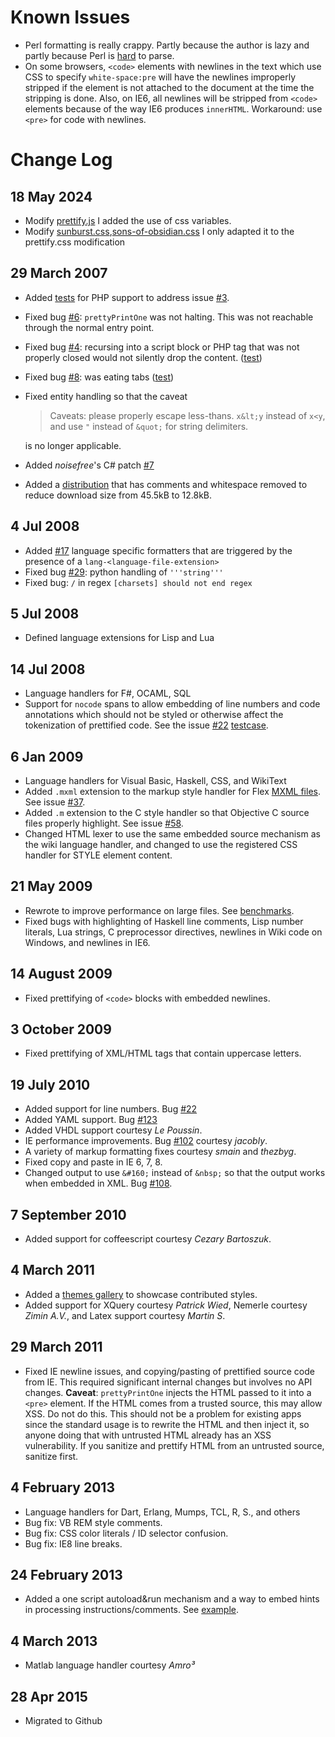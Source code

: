 # Known Issues

 * Perl formatting is really crappy. Partly because the author is lazy and partly
   because Perl is [hard](http://www.perlmonks.org/?node_id=663393) to parse.
 * On some browsers, `<code>` elements with newlines in the text which use CSS
   to specify `white-space:pre` will have the newlines improperly stripped if
   the element is not attached to the document at the time the stripping is done.
   Also, on IE6, all newlines will be stripped from `<code>` elements because
   of the way IE6 produces `innerHTML`. Workaround: use `<pre>` for code with
   newlines.

# Change Log
## 18 May 2024
 * Modify [prettify.js](./src/prettify.css)
   I added the use of css variables.
 * Modify [sunburst.css](./styles/sunburst.css),[sons-of-obsidian.css](./styles/sons-of-obsidian.css)
   I only adapted it to the prettify.css modification
## 29 March 2007

 * Added [tests](https://raw.githack.com/google/code-prettify/master/tests/prettify_test.html#php)
   for PHP support to address issue [#3](https://github.com/google/code-prettify/issues/3).
 * Fixed bug [#6](https://github.com/google/code-prettify/issues/6): `prettyPrintOne`
   was not halting. This was not reachable through the normal entry point.
 * Fixed bug [#4](https://github.com/google/code-prettify/issues/4): recursing into a
   script block or PHP tag that was not properly closed would not silently drop the content.
   ([test](https://raw.githack.com/google/code-prettify/master/tests/prettify_test.html#js_script))
 * Fixed bug [#8](https://github.com/google/code-prettify/issues/8): was eating tabs
   ([test](https://raw.githack.com/google/code-prettify/master/tests/prettify_test.html#issue8))
 * Fixed entity handling so that the caveat

   > Caveats: please properly escape less-thans. `x&lt;y` instead of `x<y`,
   > and use `"` instead of `&quot;` for string delimiters.

   is no longer applicable.
 * Added *noisefree*'s C# patch [#7](https://github.com/google/code-prettify/issues/7)
 * Added a [distribution](http://google-code-prettify.googlecode.com/files/prettify-small.zip)
   that has comments and whitespace removed to reduce download size from 45.5kB
   to 12.8kB.

## 4 Jul 2008

 * Added [#17](https://github.com/google/code-prettify/issues/17) language specific
   formatters that are triggered by the presence of a `lang-<language-file-extension>`
 * Fixed bug [#29](https://github.com/google/code-prettify/issues/29): python
   handling of `'''string'''`
 * Fixed bug: `/` in regex `[charsets] should not end regex`

## 5 Jul 2008

 * Defined language extensions for Lisp and Lua

## 14 Jul 2008

 * Language handlers for F#, OCAML, SQL
 * Support for `nocode` spans to allow embedding of line numbers and code
   annotations which should not be styled or otherwise affect the tokenization
   of prettified code. See the issue [#22](https://github.com/google/code-prettify/issues/22)
   [testcase](https://raw.githack.com/google/code-prettify/master/tests/prettify_test.html#issue22).

## 6 Jan 2009

 * Language handlers for Visual Basic, Haskell, CSS, and WikiText
 * Added `.mxml` extension to the markup style handler for
   Flex [MXML files](http://en.wikipedia.org/wiki/MXML).
   See issue [#37](https://github.com/google/code-prettify/issues/37).
 * Added `.m` extension to the C style handler so that Objective C source files
   properly highlight. See issue [#58](https://github.com/google/code-prettify/issues/58).
 * Changed HTML lexer to use the same embedded source mechanism as the wiki
   language handler, and changed to use the registered CSS handler for STYLE
   element content.

## 21 May 2009

 * Rewrote to improve performance on large files.
   See [benchmarks](http://mikesamuel.blogspot.com/2009/05/efficient-parsing-in-javascript.html).
 * Fixed bugs with highlighting of Haskell line comments, Lisp number literals,
   Lua strings, C preprocessor directives, newlines in Wiki code on Windows, and
   newlines in IE6.

## 14 August 2009

 * Fixed prettifying of `<code>` blocks with embedded newlines.

## 3 October 2009

 * Fixed prettifying of XML/HTML tags that contain uppercase letters.

## 19 July 2010

 * Added support for line numbers. Bug [#22](https://github.com/google/code-prettify/issues/22)
 * Added YAML support. Bug [#123](https://github.com/google/code-prettify/issues/123)
 * Added VHDL support courtesy *Le Poussin*.
 * IE performance improvements. Bug [#102](https://github.com/google/code-prettify/issues/102)
   courtesy *jacobly*.
 * A variety of markup formatting fixes courtesy *smain* and *thezbyg*.
 * Fixed copy and paste in IE 6, 7, 8.
 * Changed output to use `&#160;` instead of `&nbsp;` so that the output works
   when embedded in XML. Bug [#108](https://github.com/google/code-prettify/issues/108).

## 7 September 2010

 * Added support for coffeescript courtesy *Cezary Bartoszuk*.

## 4 March 2011

 * Added a [themes gallery](https://raw.githack.com/google/code-prettify/master/styles/index.html)
   to showcase contributed styles.
 * Added support for XQuery courtesy *Patrick Wied*, Nemerle courtesy *Zimin A.V.*,
   and Latex support courtesy *Martin S*.

## 29 March 2011

 * Fixed IE newline issues, and copying/pasting of prettified source code from IE.
   This required significant internal changes but involves no API changes.
   **Caveat**: `prettyPrintOne` injects the HTML passed to it into a `<pre>` element.
   If the HTML comes from a trusted source, this may allow XSS. Do not do this.
   This should not be a problem for existing apps since the standard usage is to
   rewrite the HTML and then inject it, so anyone doing that with untrusted HTML
   already has an XSS vulnerability. If you sanitize and prettify HTML from an
   untrusted source, sanitize first.

## 4 February 2013

 * Language handlers for Dart, Erlang, Mumps, TCL, R, S., and others
 * Bug fix: VB REM style comments.
 * Bug fix: CSS color literals / ID selector confusion.
 * Bug fix: IE8 line breaks.

## 24 February 2013

 * Added a one script autoload&run mechanism and a way to embed hints in
   processing instructions/comments. See
   [example](https://raw.githack.com/google/code-prettify/master/examples/quine.html).

## 4 March 2013

 * Matlab language handler courtesy *Amro³*

## 28 Apr 2015

 * Migrated to Github
